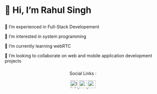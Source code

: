 <div align="left">
  <h1 >
    <p>👋 Hi, I’m Rahul Singh</p>
  </h1>
  <p>👀 I’m experienced in Full-Stack Developement</p>
  <p>👀 I’m interested in system programming</p>
  <p>🌱 I’m currently learning webRTC</p>
  <p>💞️ I’m looking to collaborate on web and mobile application development projects</p>  
</div>

###

<div>
  <p align="center">Social Links :</p>
<div align="center" >
  <a href="https://www.linkedin.com/in/rahul-singh-546676240" target="_blank">
    <img src="https://img.shields.io/static/v1?message=LinkedIn&logo=linkedin&label=&color=0077B5&logoColor=white&labelColor=&style=for-the-badge" height="25" alt="linkedin logo"  />
  </a>
  <a href="https://codeforces.com/profile/ryuga01" target="_blank">
    <img src="https://assets.codeforces.com/users/kguseva/comments/cf.png" height="25" alt="codeforces logo"  />
  </a>
  <a href="https://www.codechef.com/users/rahul_singh36" target="_blank">
    <img src="https://upload.wikimedia.org/wikipedia/en/7/7b/Codechef%28new%29_logo.svg" height="25" alt="codechef logo"  />
  </a>
</div>
</div>

